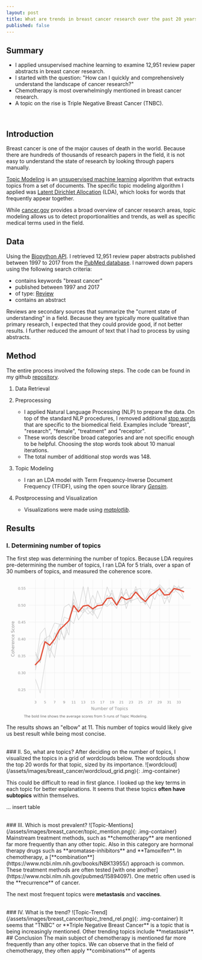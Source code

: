 ```yaml
---
layout: post
title: What are trends in breast cancer research over the past 20 years?
published: false
---
```


## Summary
* I applied unsupervised machine learning to examine 12,951 review paper abstracts in breast cancer research. 
* I started with the question: "How can I quickly and comprehensively understand the landscape of cancer research?"
* Chemotherapy is most overwhelmingly mentioned in breast cancer research. 
* A topic on the rise is Triple Negative Breast Cancer (TNBC). 
<p/>
<br/>

## Introduction
Breast cancer is one of the major causes of death in the world. Because there are hundreds of thousands of research papers in the field, it is not easy to understand the state of research by looking through papers manually. 

[Topic Modeling](https://en.wikipedia.org/wiki/Topic_model) is an [unsupervised machine learning](https://en.wikipedia.org/wiki/Unsupervised_learning) algorithm that extracts topics from a set of documents. The specific topic modeling algorithm I applied was [Latent Dirichlet Allocation](https://en.wikipedia.org/wiki/Latent_Dirichlet_allocation) (LDA), which looks for words that frequently appear together. 

While [cancer.gov](https://www.cancer.gov/research/areas) provides a broad overview of cancer research areas, topic modeling allows us to detect proportionalities and trends, as well as specific medical terms used in the field. 

## Data
Using the [Biopython API](https://biopython.org/DIST/docs/api/Bio.Entrez-module.html). I retrieved 12,951 review paper abstracts published between 1997 to 2017 from the [PubMed database](https://www.ncbi.nlm.nih.gov/pubmed). I narrowed down papers using the following search criteria:
* contains keywords "breast cancer"
* published between 1997 and 2017
* of type: [Review](https://en.wikipedia.org/wiki/Review_article)
* contains an abstract

Reviews are secondary sources that summarize the "current state of understanding" in a field. Because they are typically more qualitative than primary research, I expected that they could provide good, if not better results. I further reduced the amount of text that I had to process by using abstracts. 

## Method
The entire process involved the following steps. The code can be found in my github [repository](https://github.com/edmondchensj/cancer-research). 
1. Data Retrieval

2. Preprocessing
    * I applied Natural Language Processing (NLP) to prepare the data. On top of the standard NLP procedures, I removed additional [stop words](https://en.wikipedia.org/wiki/Stop_words) that are specific to the biomedical field. Examples include "breast", "research", "female", "treatment" and "receptor". 
    * These words describe broad categories and are not specific enough to be helpful. Choosing the stop words took about 10 manual iterations. 
    * The total number of additional stop words was 148. 


3. Topic Modeling
    * I ran an LDA model with Term Frequency-Inverse Document Frequency (TFIDF), using the open source library [*Gensim*](https://radimrehurek.com/gensim/index.html). 

4. Postprocessing and Visualization
    * Visualizations were made using [*matplotlib*](https://matplotlib.org).


## Results
### I. Determining number of topics
The first step was determining the number of topics. Because LDA requires pre-determining the number of topics, I ran LDA for 5 trials, over a span of 30 numbers of topics, and measured the coherence score. 
![coherence-graph](/assets/images/breast_cancer/coherence_graph.png)
The results shows an "elbow" at 11. This number of topics would likely give us best result while being most concise. 

<br/>
### II. So, what are topics?
After deciding on the number of topics, I visualized the topics in a grid of wordclouds below. The wordclouds show the top 20 words for that topic, sized by its importance. 
![wordcloud](/assets/images/breast_cancer/wordcloud_grid.png){: .img-container}

This could be difficult to read in first glance. I looked up the key terms in each topic for better explanations. It seems that these topics **often have subtopics** within themselves. 

... insert table

<br/>
### III. Which is most prevalent? 
![Topic-Mentions](/assets/images/breast_cancer/topic_mention.png){: .img-container}
Mainstream treatment methods, such as **chemotherapy** are mentioned far more frequently than any other topic. Also in this category are hormonal therapy drugs such as **aromatase-inhibitors** and **Tamoxifen**. In chemotherapy, a [**combination**](https://www.ncbi.nlm.nih.gov/books/NBK13955/) approach is common. These treatment methods are often tested [with one another](https://www.ncbi.nlm.nih.gov/pubmed/15894097). One metric often used is the **recurrence** of cancer. 

The next most frequent topics were **metastasis** and **vaccines**.  

<br/>
### IV. What is the trend? 
![Topic-Trend](/assets/images/breast_cancer/topic_trend_rel.png){: .img-container}
It seems that "TNBC" or **Triple Negative Breast Cancer** is a topic that is being increasingly mentioned. Other trending topics include **metastasis**. 

<br/>
## Conclusion
The main subject of chemotherapy is mentioned far more frequently than any other topics. We can observe that in the field of chemotherapy, they often apply **combinations** of agents 
